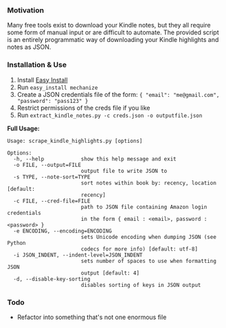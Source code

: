 ### Motivation
Many free tools exist to download your Kindle notes, but they all require some form of manual input or are difficult to automate. The provided script is an entirely programmatic way of downloading your Kindle highlights and notes as JSON.

### Installation & Use
1. Install [Easy Install](http://peak.telecommunity.com/DevCenter/EasyInstall#installing-easy-install)
2. Run ``easy_install mechanize``
3. Create a JSON credentials file of the form: `` { "email": "me@gmail.com", "password": "pass123" } ``
4. Restrict permissions of the creds file if you like
5. Run ``extract_kindle_notes.py -c creds.json -o outputfile.json``

**Full Usage:**
```
Usage: scrape_kindle_highlights.py [options]

Options:
  -h, --help            show this help message and exit
  -o FILE, --output=FILE
                        output file to write JSON to
  -s TYPE, --note-sort=TYPE
                        sort notes within book by: recency, location [default:
                        recency]
  -c FILE, --cred-file=FILE
                        path to JSON file containing Amazon login credentials
                        in the form { email : <email>, password : <password> }
  -e ENCODING, --encoding=ENCODING
                        sets Unicode encoding when dumping JSON (see Python
                        codecs for more info) [default: utf-8]
  -i JSON_INDENT, --indent-level=JSON_INDENT
                        sets number of spaces to use when formatting JSON
                        output [default: 4]
  -d, --disable-key-sorting
                        disables sorting of keys in JSON output
```

### Todo
* Refactor into something that's not one enormous file
